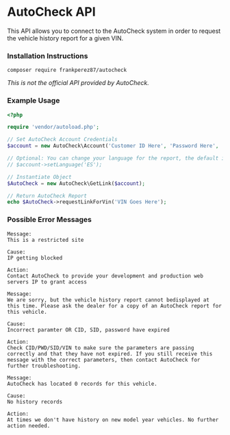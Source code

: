 # AutoCheck API
This API allows you to connect to the AutoCheck system in order to request the vehicle history report for a given VIN. 
### Installation Instructions
```
composer require frankperez87/autocheck
```

*This is not the official API provided by AutoCheck.*

### Example Usage
```php
<?php

require 'vendor/autoload.php';

// Set AutoCheck Account Credentials
$account = new AutoCheck\Account('Customer ID Here', 'Password Here', 'Secondary Customer Id Here');

// Optional: You can change your language for the report, the default is English.
// $account->setLanguage('ES');

// Instantiate Object
$AutoCheck = new AutoCheck\GetLink($account);

// Return AutoCheck Report
echo $AutoCheck->requestLinkForVin('VIN Goes Here');
```

### Possible Error Messages 
```
Message: 
This is a restricted site

Cause: 
IP getting blocked

Action: 
Contact AutoCheck to provide your development and production web servers IP to grant access
```
```
Message: 
We are sorry, but the vehicle history report cannot bedisplayed at this time. Please ask the dealer for a copy of an AutoCheck report for this vehicle. 

Cause: 
Incorrect paramter OR CID, SID, password have expired

Action: 
Check CID/PWD/SID/VIN to make sure the parameters are passing correctly and that they have not expired. If you still receive this message with the correct parameters, then contact AutoCheck for further troubleshooting.
```
```
Message: 
AutoCheck has located 0 records for this vehicle. 

Cause: 
No history records

Action: 
At times we don't have history on new model year vehicles. No further action needed.
```
